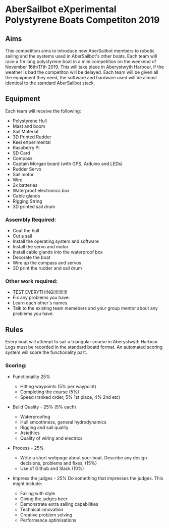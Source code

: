 # AberSailbot eXperimental Polystyrene Boats Competiton 2019

## Aims

This competition aims to introduce new AberSailbot members to robotic sailing and the systems used in AberSailbot's other boats.
Each team will race a 1m long polystyrene boat in a mini competition on the weekend of November 16th/17th 2019. This will take place in Aberystwyth Harbour, if the weather is bad the competiton will be delayed.
Each team will be given all the equipment they need, the software and hardware used will be almost identical to the standard AberSailbot stack. 

## Equipment

Each team will receive the following:

* Polystyrene Hull
* Mast and boom
* Sail Material
* 3D Printed Rudder
* Keel eXperimental
* Raspberry Pi
* SD Card
* Compass
* Captain Morgan board (with GPS, Arduino and LEDs)
* Rudder Servo
* Sail motor
* Wire
* 2x batteries
* Waterproof electronics box
* Cable glands
* Rigging String
* 3D printed sail drum 

### Assembly Required:

* Coat the hull
* Cut a sail
* Install the operating system and software
* Install the servo and motor
* Install cable glands into the waterproof box
* Decorate the boat
* Wire up the compass and servos
* 3D print the rudder and sail drum

### Other work required:

 * TEST EVERYTHING!!!!!!!!!!!
 * Fix any problems you have.
 * Learn each other's names.
 * Talk to the existing team memebers and your group mentor about any problems you have.


## Rules

Every boat will attempt to sail a triangular course in Aberystwyth Harbour. Logs must be recorded in the standard boatd format. 
An automated scoring system will score the functionality part.

### Scoring:

 * Functionality 25%
   * Hitting waypoints (5% per waypoint)
   * Completing the course (5%)
   * Speed (ranked order, 5% 1st place, 4% 2nd etc)
 
 * Build Quality - 25% (5% each)
   * Waterproofing
   * Hull smoothness, general hydrodynamics 
   * Rigging and sail quality
   * Astethics
   * Quality of wiring and electrics
 
 * Process - 25%
    * Write a short webpage about your boat. Describe any design decisions, problems and fixes. (15%)
    * Use of Github and Slack (10%)
    
 * Impress the judges - 25%
    Do something that impresses the judges. This might include:
    * Failing with style
    * Giving the judges beer
    * Demonstrate extra sailing capabilities
    * Technical innovation
    * Creative problem solving
    * Performance optimisations
    
  
